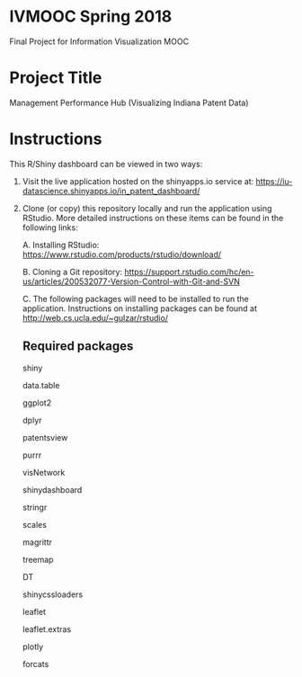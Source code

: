 # IVMOOC Spring 2018
Final Project for Information Visualization MOOC

# Project Title
Management Performance Hub (Visualizing Indiana Patent Data)

# Instructions
This R/Shiny dashboard can be viewed in two ways: 

1. Visit the live application hosted on the shinyapps.io service at: https://iu-datascience.shinyapps.io/in_patent_dashboard/

2. Clone (or copy) this repository locally and run the application using RStudio. More detailed instructions on these items can be found 
   in the following links:

   A. Installing RStudio: https://www.rstudio.com/products/rstudio/download/
   
   B. Cloning a Git repository: https://support.rstudio.com/hc/en-us/articles/200532077-Version-Control-with-Git-and-SVN
   
   C. The following packages will need to be installed to run the application. Instructions on installing packages can be found at 
      http://web.cs.ucla.edu/~gulzar/rstudio/
      
      ## Required packages
      
      shiny
      
      data.table
      
      ggplot2
      
      dplyr
      
      patentsview
      
      purrr
      
      visNetwork
      
      shinydashboard
      
      stringr
      
      scales
      
      magrittr
      
      treemap
      
      DT
      
      shinycssloaders
      
      leaflet
      
      leaflet.extras
      
      plotly
      
      forcats
